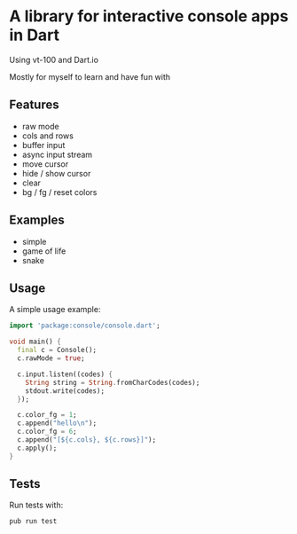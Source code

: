 # A library for interactive console apps in Dart

Using vt-100 and Dart.io

Mostly for myself to learn and have fun with

## Features

- raw mode
- cols and rows
- buffer input
- async input stream
- move cursor
- hide / show cursor
- clear
- bg / fg / reset colors


## Examples

- simple
- game of life
- snake

## Usage

A simple usage example:

```dart
import 'package:console/console.dart';

void main() {
  final c = Console();
  c.rawMode = true;

  c.input.listen((codes) {
    String string = String.fromCharCodes(codes);
    stdout.write(codes);
  });

  c.color_fg = 1;
  c.append("hello\n");
  c.color_fg = 6;
  c.append("[${c.cols}, ${c.rows}]");
  c.apply();
}
```

## Tests

Run tests with:
```
pub run test
```
